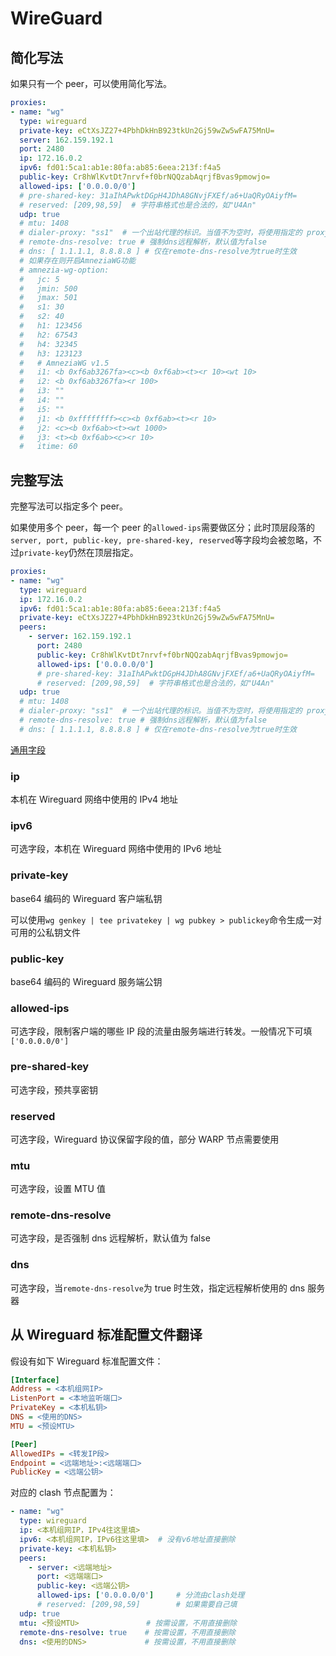 # WireGuard

## 简化写法

如果只有一个 peer，可以使用简化写法。

```{.yaml linenums="1"}
proxies:
- name: "wg"
  type: wireguard
  private-key: eCtXsJZ27+4PbhDkHnB923tkUn2Gj59wZw5wFA75MnU=
  server: 162.159.192.1
  port: 2480
  ip: 172.16.0.2
  ipv6: fd01:5ca1:ab1e:80fa:ab85:6eea:213f:f4a5
  public-key: Cr8hWlKvtDt7nrvf+f0brNQQzabAqrjfBvas9pmowjo=
  allowed-ips: ['0.0.0.0/0']
  # pre-shared-key: 31aIhAPwktDGpH4JDhA8GNvjFXEf/a6+UaQRyOAiyfM=
  # reserved: [209,98,59]  # 字符串格式也是合法的，如"U4An"
  udp: true
  # mtu: 1408
  # dialer-proxy: "ss1"  # 一个出站代理的标识。当值不为空时，将使用指定的 proxy/proxy-group 发出连接
  # remote-dns-resolve: true # 强制dns远程解析，默认值为false
  # dns: [ 1.1.1.1, 8.8.8.8 ] # 仅在remote-dns-resolve为true时生效
  # 如果存在则开启AmneziaWG功能
  # amnezia-wg-option:
  #   jc: 5
  #   jmin: 500
  #   jmax: 501
  #   s1: 30
  #   s2: 40
  #   h1: 123456
  #   h2: 67543
  #   h4: 32345
  #   h3: 123123
  #   # AmneziaWG v1.5
  #   i1: <b 0xf6ab3267fa><c><b 0xf6ab><t><r 10><wt 10>
  #   i2: <b 0xf6ab3267fa><r 100>
  #   i3: ""
  #   i4: ""
  #   i5: ""
  #   j1: <b 0xffffffff><c><b 0xf6ab><t><r 10>
  #   j2: <c><b 0xf6ab><t><wt 1000>
  #   j3: <t><b 0xf6ab><c><r 10>
  #   itime: 60
```

## 完整写法

完整写法可以指定多个 peer。

如果使用多个 peer，每一个 peer 的`allowed-ips`需要做区分；此时顶层段落的`server, port, public-key, pre-shared-key, reserved`等字段均会被忽略，不过`private-key`仍然在顶层指定。

```{.yaml linenums="1"}
proxies:
- name: "wg"
  type: wireguard
  ip: 172.16.0.2
  ipv6: fd01:5ca1:ab1e:80fa:ab85:6eea:213f:f4a5
  private-key: eCtXsJZ27+4PbhDkHnB923tkUn2Gj59wZw5wFA75MnU=
  peers:
    - server: 162.159.192.1
      port: 2480
      public-key: Cr8hWlKvtDt7nrvf+f0brNQQzabAqrjfBvas9pmowjo=
      allowed-ips: ['0.0.0.0/0']
      # pre-shared-key: 31aIhAPwktDGpH4JDhA8GNvjFXEf/a6+UaQRyOAiyfM=
      # reserved: [209,98,59]  # 字符串格式也是合法的，如"U4An"
  udp: true
  # mtu: 1408
  # dialer-proxy: "ss1"  # 一个出站代理的标识。当值不为空时，将使用指定的 proxy/proxy-group 发出连接
  # remote-dns-resolve: true # 强制dns远程解析，默认值为false
  # dns: [ 1.1.1.1, 8.8.8.8 ] # 仅在remote-dns-resolve为true时生效
```

[通用字段](./index.md)

### ip

本机在 Wireguard 网络中使用的 IPv4 地址

### ipv6

可选字段，本机在 Wireguard 网络中使用的 IPv6 地址

### private-key

base64 编码的 Wireguard 客户端私钥

可以使用`wg genkey | tee privatekey | wg pubkey > publickey`命令生成一对可用的公私钥文件

### public-key

base64 编码的 Wireguard 服务端公钥

### allowed-ips

可选字段，限制客户端的哪些 IP 段的流量由服务端进行转发。一般情况下可填`['0.0.0.0/0']`

### pre-shared-key

可选字段，预共享密钥

### reserved

可选字段，Wireguard 协议保留字段的值，部分 WARP 节点需要使用

### mtu

可选字段，设置 MTU 值

### remote-dns-resolve

可选字段，是否强制 dns 远程解析，默认值为 false

### dns

可选字段，当`remote-dns-resolve`为 true 时生效，指定远程解析使用的 dns 服务器

## 从 Wireguard 标准配置文件翻译

假设有如下 Wireguard 标准配置文件：

```ini
[Interface]
Address = <本机组网IP>
ListenPort = <本地监听端口>
PrivateKey = <本机私钥>
DNS = <使用的DNS>
MTU = <预设MTU>

[Peer]
AllowedIPs = <转发IP段>
Endpoint = <远端地址>:<远端端口>
PublicKey = <远端公钥>
```

对应的 clash 节点配置为：

```{.yaml linenums="1"}
- name: "wg"
  type: wireguard
  ip: <本机组网IP，IPv4往这里填>
  ipv6: <本机组网IP，IPv6往这里填>  # 没有v6地址直接删除
  private-key: <本机私钥>
  peers:
    - server: <远端地址>
      port: <远端端口>
      public-key: <远端公钥>
      allowed-ips: ['0.0.0.0/0']     # 分流由clash处理
      # reserved: [209,98,59]        # 如果需要自己填
  udp: true
  mtu: <预设MTU>               # 按需设置，不用直接删除
  remote-dns-resolve: true    # 按需设置，不用直接删除
  dns: <使用的DNS>             # 按需设置，不用直接删除
```
